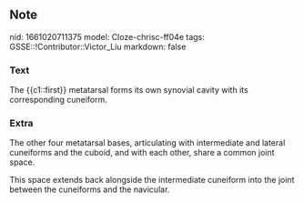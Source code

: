 ## Note
nid: 1661020711375
model: Cloze-chrisc-ff04e
tags: GSSE::!Contributor::Victor_Liu
markdown: false

### Text
The {{c1::first}} metatarsal forms its own synovial cavity with its corresponding cuneiform.

### Extra
The other four metatarsal bases, articulating with intermediate and
lateral cuneiforms and the cuboid, and with each other, share a
common joint space.
<div>
  This space extends back alongside the intermediate cuneiform into
  the joint between the cuneiforms and the navicular.
</div>
